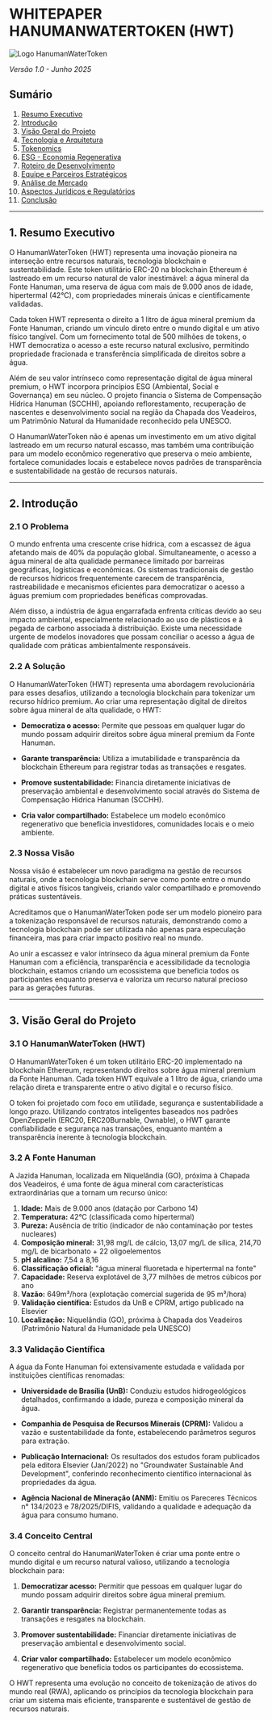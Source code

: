 # WHITEPAPER HANUMANWATERTOKEN (HWT)

![Logo HanumanWaterToken](https://placeholder-for-hwt-logo.com)

*Versão 1.0 - Junho 2025*

## Sumário

1. [Resumo Executivo](#1-resumo-executivo)
2. [Introdução](#2-introdução)
3. [Visão Geral do Projeto](#3-visão-geral-do-projeto)
4. [Tecnologia e Arquitetura](#4-tecnologia-e-arquitetura)
5. [Tokenomics](#5-tokenomics)
6. [ESG - Economia Regenerativa](#6-esg---economia-regenerativa)
7. [Roteiro de Desenvolvimento](#7-roteiro-de-desenvolvimento)
8. [Equipe e Parceiros Estratégicos](#8-equipe-e-parceiros-estratégicos)
9. [Análise de Mercado](#9-análise-de-mercado)
10. [Aspectos Jurídicos e Regulatórios](#10-aspectos-jurídicos-e-regulatórios)
11. [Conclusão](#11-conclusão)

---

## 1. Resumo Executivo

O HanumanWaterToken (HWT) representa uma inovação pioneira na interseção entre recursos naturais, tecnologia blockchain e sustentabilidade. Este token utilitário ERC-20 na blockchain Ethereum é lastreado em um recurso natural de valor inestimável: a água mineral da Fonte Hanuman, uma reserva de água com mais de 9.000 anos de idade, hipertermal (42°C), com propriedades minerais únicas e cientificamente validadas.

Cada token HWT representa o direito a 1 litro de água mineral premium da Fonte Hanuman, criando um vínculo direto entre o mundo digital e um ativo físico tangível. Com um fornecimento total de 500 milhões de tokens, o HWT democratiza o acesso a este recurso natural exclusivo, permitindo propriedade fracionada e transferência simplificada de direitos sobre a água.

Além de seu valor intrínseco como representação digital de água mineral premium, o HWT incorpora princípios ESG (Ambiental, Social e Governança) em seu núcleo. O projeto financia o Sistema de Compensação Hídrica Hanuman (SCCHH), apoiando reflorestamento, recuperação de nascentes e desenvolvimento social na região da Chapada dos Veadeiros, um Patrimônio Natural da Humanidade reconhecido pela UNESCO.

O HanumanWaterToken não é apenas um investimento em um ativo digital lastreado em um recurso natural escasso, mas também uma contribuição para um modelo econômico regenerativo que preserva o meio ambiente, fortalece comunidades locais e estabelece novos padrões de transparência e sustentabilidade na gestão de recursos naturais.

---

## 2. Introdução

### 2.1 O Problema

O mundo enfrenta uma crescente crise hídrica, com a escassez de água afetando mais de 40% da população global. Simultaneamente, o acesso a água mineral de alta qualidade permanece limitado por barreiras geográficas, logísticas e econômicas. Os sistemas tradicionais de gestão de recursos hídricos frequentemente carecem de transparência, rastreabilidade e mecanismos eficientes para democratizar o acesso a águas premium com propriedades benéficas comprovadas.

Além disso, a indústria de água engarrafada enfrenta críticas devido ao seu impacto ambiental, especialmente relacionado ao uso de plásticos e à pegada de carbono associada à distribuição. Existe uma necessidade urgente de modelos inovadores que possam conciliar o acesso a água de qualidade com práticas ambientalmente responsáveis.

### 2.2 A Solução

O HanumanWaterToken (HWT) representa uma abordagem revolucionária para esses desafios, utilizando a tecnologia blockchain para tokenizar um recurso hídrico premium. Ao criar uma representação digital de direitos sobre água mineral de alta qualidade, o HWT:

- **Democratiza o acesso:** Permite que pessoas em qualquer lugar do mundo possam adquirir direitos sobre água mineral premium da Fonte Hanuman.

- **Garante transparência:** Utiliza a imutabilidade e transparência da blockchain Ethereum para registrar todas as transações e resgates.

- **Promove sustentabilidade:** Financia diretamente iniciativas de preservação ambiental e desenvolvimento social através do Sistema de Compensação Hídrica Hanuman (SCCHH).

- **Cria valor compartilhado:** Estabelece um modelo econômico regenerativo que beneficia investidores, comunidades locais e o meio ambiente.

### 2.3 Nossa Visão

Nossa visão é estabelecer um novo paradigma na gestão de recursos naturais, onde a tecnologia blockchain serve como ponte entre o mundo digital e ativos físicos tangíveis, criando valor compartilhado e promovendo práticas sustentáveis.

Acreditamos que o HanumanWaterToken pode ser um modelo pioneiro para a tokenização responsável de recursos naturais, demonstrando como a tecnologia blockchain pode ser utilizada não apenas para especulação financeira, mas para criar impacto positivo real no mundo.

Ao unir a escassez e valor intrínseco da água mineral premium da Fonte Hanuman com a eficiência, transparência e acessibilidade da tecnologia blockchain, estamos criando um ecossistema que beneficia todos os participantes enquanto preserva e valoriza um recurso natural precioso para as gerações futuras.

---

## 3. Visão Geral do Projeto

### 3.1 O HanumanWaterToken (HWT)

O HanumanWaterToken é um token utilitário ERC-20 implementado na blockchain Ethereum, representando direitos sobre água mineral premium da Fonte Hanuman. Cada token HWT equivale a 1 litro de água, criando uma relação direta e transparente entre o ativo digital e o recurso físico.

O token foi projetado com foco em utilidade, segurança e sustentabilidade a longo prazo. Utilizando contratos inteligentes baseados nos padrões OpenZeppelin (ERC20, ERC20Burnable, Ownable), o HWT garante confiabilidade e segurança nas transações, enquanto mantém a transparência inerente à tecnologia blockchain.

### 3.2 A Fonte Hanuman

A Jazida Hanuman, localizada em Niquelândia (GO), próxima à Chapada dos Veadeiros, é uma fonte de água mineral com características extraordinárias que a tornam um recurso único:

1. **Idade:** Mais de 9.000 anos (datação por Carbono 14)
2. **Temperatura:** 42°C (classificada como hipertermal)
3. **Pureza:** Ausência de trítio (indicador de não contaminação por testes nucleares)
4. **Composição mineral:** 31,98 mg/L de cálcio, 13,07 mg/L de sílica, 214,70 mg/L de bicarbonato + 22 oligoelementos
5. **pH alcalino:** 7,54 a 8,16
6. **Classificação oficial:** "água mineral fluoretada e hipertermal na fonte"
7. **Capacidade:** Reserva explotável de 3,77 milhões de metros cúbicos por ano
8. **Vazão:** 649m³/hora (explotação comercial sugerida de 95 m³/hora)
9. **Validação científica:** Estudos da UnB e CPRM, artigo publicado na Elsevier
10. **Localização:** Niquelândia (GO), próxima à Chapada dos Veadeiros (Patrimônio Natural da Humanidade pela UNESCO)

### 3.3 Validação Científica

A água da Fonte Hanuman foi extensivamente estudada e validada por instituições científicas renomadas:

- **Universidade de Brasília (UnB):** Conduziu estudos hidrogeológicos detalhados, confirmando a idade, pureza e composição mineral da água.

- **Companhia de Pesquisa de Recursos Minerais (CPRM):** Validou a vazão e sustentabilidade da fonte, estabelecendo parâmetros seguros para extração.

- **Publicação Internacional:** Os resultados dos estudos foram publicados pela editora Elsevier (Jan/2022) no "Groundwater Sustainable And Development", conferindo reconhecimento científico internacional às propriedades da água.

- **Agência Nacional de Mineração (ANM):** Emitiu os Pareceres Técnicos n° 134/2023 e 78/2025/DIFIS, validando a qualidade e adequação da água para consumo humano.

### 3.4 Conceito Central

O conceito central do HanumanWaterToken é criar uma ponte entre o mundo digital e um recurso natural valioso, utilizando a tecnologia blockchain para:

1. **Democratizar acesso:** Permitir que pessoas em qualquer lugar do mundo possam adquirir direitos sobre água mineral premium.

2. **Garantir transparência:** Registrar permanentemente todas as transações e resgates na blockchain.

3. **Promover sustentabilidade:** Financiar diretamente iniciativas de preservação ambiental e desenvolvimento social.

4. **Criar valor compartilhado:** Estabelecer um modelo econômico regenerativo que beneficia todos os participantes do ecossistema.

O HWT representa uma evolução no conceito de tokenização de ativos do mundo real (RWA), aplicando os princípios da tecnologia blockchain para criar um sistema mais eficiente, transparente e sustentável de gestão de recursos naturais.
